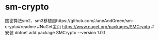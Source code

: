 # sm-crypto
国密算法sm2、sm3移植自https://github.com/JuneAndGreen/sm-crypto#readme
#NuGet主页
https://www.nuget.org/packages/SMCrypto
#安装
dotnet add package SMCrypto --version 1.0.1
